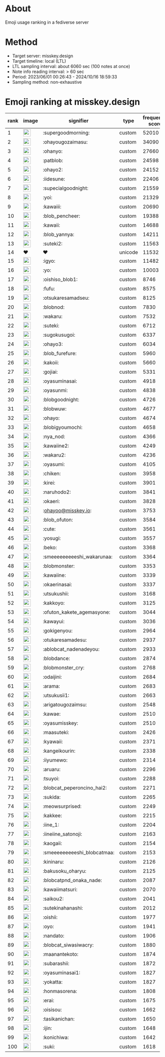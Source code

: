 # About
Emoji usage ranking in a fediverse server

# Method
- Target server: misskey.design
- Target timeline: local (LTL)
- LTL sampling interval: about 6060 sec (100 notes at once)
- Note info reading interval: > 60 sec
- Period: 2023/06/01 00:26:43 - 2024/10/16 18:59:33 
- Sampling method: non-exhaustive

# Emoji ranking at misskey.design

|rank|image|signifier|type|frequency score|
|----|----|----|----|----|
|1|<img height="24" src="https://misskey.design/emoji/supergoodmorning.webp">|:supergoodmorning:|custom|52010|
|2|<img height="24" src="https://misskey.design/emoji/ohayougozaimasu.webp">|:ohayougozaimasu:|custom|34090|
|3|<img height="24" src="https://misskey.design/emoji/ohanyo.webp">|:ohanyo:|custom|27660|
|4|<img height="24" src="https://misskey.design/emoji/patblob.webp">|:patblob:|custom|24598|
|5|<img height="24" src="https://misskey.design/emoji/ohayo2.webp">|:ohayo2:|custom|24152|
|6|<img height="24" src="https://misskey.design/emoji/iidesune.webp">|:iidesune:|custom|22406|
|7|<img height="24" src="https://misskey.design/emoji/supecialgoodnight.webp">|:supecialgoodnight:|custom|21559|
|8|<img height="24" src="https://misskey.design/emoji/yoi.webp">|:yoi:|custom|21329|
|9|<img height="24" src="https://misskey.design/emoji/kawaiii.webp">|:kawaiii:|custom|20690|
|10|<img height="24" src="https://misskey.design/emoji/blob_pencheer.webp">|:blob_pencheer:|custom|19388|
|11|<img height="24" src="https://misskey.design/emoji/kawaii.webp">|:kawaii:|custom|14688|
|12|<img height="24" src="https://misskey.design/emoji/blob_yannya.webp">|:blob_yannya:|custom|14211|
|13|<img height="24" src="https://misskey.design/emoji/suteki2.webp">|:suteki2:|custom|11563|
|14|❤|❤|unicode|11532|
|15|<img height="24" src="https://misskey.design/emoji/igyo.webp">|:igyo:|custom|11482|
|16|<img height="24" src="https://misskey.design/emoji/yo.webp">|:yo:|custom|10003|
|17|<img height="24" src="https://misskey.design/emoji/oishiso_blob1.webp">|:oishiso_blob1:|custom|8746|
|18|<img height="24" src="https://misskey.design/emoji/fufu.webp">|:fufu:|custom|8575|
|19|<img height="24" src="https://misskey.design/emoji/otsukaresamadseu.webp">|:otsukaresamadseu:|custom|8125|
|20|<img height="24" src="https://misskey.design/emoji/blobnod.webp">|:blobnod:|custom|7830|
|21|<img height="24" src="https://misskey.design/emoji/wakaru.webp">|:wakaru:|custom|7532|
|22|<img height="24" src="https://misskey.design/emoji/suteki.webp">|:suteki:|custom|6712|
|23|<img height="24" src="https://misskey.design/emoji/sugokusugoi.webp">|:sugokusugoi:|custom|6337|
|24|<img height="24" src="https://misskey.design/emoji/ohayo3.webp">|:ohayo3:|custom|6034|
|25|<img height="24" src="https://misskey.design/emoji/blob_furefure.webp">|:blob_furefure:|custom|5960|
|26|<img height="24" src="https://misskey.design/emoji/kakoii.webp">|:kakoii:|custom|5660|
|27|<img height="24" src="https://misskey.design/emoji/gojiai.webp">|:gojiai:|custom|5331|
|28|<img height="24" src="https://misskey.design/emoji/oyasuminasai.webp">|:oyasuminasai:|custom|4918|
|29|<img height="24" src="https://misskey.design/emoji/oyasunmi.webp">|:oyasunmi:|custom|4838|
|30|<img height="24" src="https://misskey.design/emoji/blobgoodnight.webp">|:blobgoodnight:|custom|4726|
|31|<img height="24" src="https://misskey.design/emoji/blobwuw.webp">|:blobwuw:|custom|4677|
|32|<img height="24" src="https://misskey.design/emoji/ohayo.webp">|:ohayo:|custom|4674|
|33|<img height="24" src="https://misskey.design/emoji/blobigyoumochi.webp">|:blobigyoumochi:|custom|4658|
|34|<img height="24" src="https://misskey.design/emoji/nya_nod.webp">|:nya_nod:|custom|4366|
|35|<img height="24" src="https://misskey.design/emoji/kawaiine2.webp">|:kawaiine2:|custom|4249|
|36|<img height="24" src="https://misskey.design/emoji/wakaru2.webp">|:wakaru2:|custom|4236|
|37|<img height="24" src="https://misskey.design/emoji/oyasumi.webp">|:oyasumi:|custom|4105|
|38|<img height="24" src="https://misskey.design/emoji/chiken.webp">|:chiken:|custom|3958|
|39|<img height="24" src="https://misskey.design/emoji/kirei.webp">|:kirei:|custom|3901|
|40|<img height="24" src="https://misskey.design/emoji/naruhodo2.webp">|:naruhodo2:|custom|3841|
|41|<img height="24" src="https://misskey.design/emoji/okaeri.webp">|:okaeri:|custom|3828|
|42|<img height="24" src="https://misskey.design/emoji/ohayoo.webp">|:ohayoo@misskey.io:|custom|3753|
|43|<img height="24" src="https://misskey.design/emoji/blob_ofuton.webp">|:blob_ofuton:|custom|3584|
|44|<img height="24" src="https://misskey.design/emoji/cute.webp">|:cute:|custom|3561|
|45|<img height="24" src="https://misskey.design/emoji/yosugi.webp">|:yosugi:|custom|3557|
|46|<img height="24" src="https://misskey.design/emoji/beko.webp">|:beko:|custom|3368|
|47|<img height="24" src="https://misskey.design/emoji/smeeeeeeeeeshi_wakarunaa.webp">|:smeeeeeeeeeshi_wakarunaa:|custom|3364|
|48|<img height="24" src="https://misskey.design/emoji/blobmonster.webp">|:blobmonster:|custom|3353|
|49|<img height="24" src="https://misskey.design/emoji/kawaiine.webp">|:kawaiine:|custom|3339|
|50|<img height="24" src="https://misskey.design/emoji/okaerinasai.webp">|:okaerinasai:|custom|3337|
|51|<img height="24" src="https://misskey.design/emoji/utsukushii.webp">|:utsukushii:|custom|3168|
|52|<img height="24" src="https://misskey.design/emoji/kakkoyo.webp">|:kakkoyo:|custom|3125|
|53|<img height="24" src="https://misskey.design/emoji/ofuton_kakete_agemasyone.webp">|:ofuton_kakete_agemasyone:|custom|3044|
|54|<img height="24" src="https://misskey.design/emoji/kawayui.webp">|:kawayui:|custom|3036|
|55|<img height="24" src="https://misskey.design/emoji/gokigenyou.webp">|:gokigenyou:|custom|2964|
|56|<img height="24" src="https://misskey.design/emoji/otukaresamadesu.webp">|:otukaresamadesu:|custom|2937|
|57|<img height="24" src="https://misskey.design/emoji/ablobcat_nadenadeyou.webp">|:ablobcat_nadenadeyou:|custom|2933|
|58|<img height="24" src="https://misskey.design/emoji/blobdance.webp">|:blobdance:|custom|2874|
|59|<img height="24" src="https://misskey.design/emoji/blobmonster_cry.webp">|:blobmonster_cry:|custom|2768|
|60|<img height="24" src="https://misskey.design/emoji/odaijini.webp">|:odaijini:|custom|2684|
|61|<img height="24" src="https://misskey.design/emoji/arama.webp">|:arama:|custom|2683|
|62|<img height="24" src="https://misskey.design/emoji/utsukusii1.webp">|:utsukusii1:|custom|2663|
|63|<img height="24" src="https://misskey.design/emoji/arigatougozaimsu.webp">|:arigatougozaimsu:|custom|2548|
|64|<img height="24" src="https://misskey.design/emoji/kawae.webp">|:kawae:|custom|2510|
|65|<img height="24" src="https://misskey.design/emoji/oyasumisskey.webp">|:oyasumisskey:|custom|2510|
|66|<img height="24" src="https://misskey.design/emoji/maasuteki.webp">|:maasuteki:|custom|2426|
|67|<img height="24" src="https://misskey.design/emoji/kyawaii.webp">|:kyawaii:|custom|2371|
|68|<img height="24" src="https://misskey.design/emoji/kangeikourin.webp">|:kangeikourin:|custom|2338|
|69|<img height="24" src="https://misskey.design/emoji/iiyumewo.webp">|:iiyumewo:|custom|2314|
|70|<img height="24" src="https://misskey.design/emoji/aruaru.webp">|:aruaru:|custom|2296|
|71|<img height="24" src="https://misskey.design/emoji/tsuyoi.webp">|:tsuyoi:|custom|2288|
|72|<img height="24" src="https://misskey.design/emoji/blobcat_peperoncino_hai2.webp">|:blobcat_peperoncino_hai2:|custom|2271|
|73|<img height="24" src="https://misskey.design/emoji/sukida.webp">|:sukida:|custom|2265|
|74|<img height="24" src="https://misskey.design/emoji/meowsurprised.webp">|:meowsurprised:|custom|2249|
|75|<img height="24" src="https://misskey.design/emoji/kakkee.webp">|:kakkee:|custom|2215|
|76|<img height="24" src="https://misskey.design/emoji/iine_1.webp">|:iine_1:|custom|2204|
|77|<img height="24" src="https://misskey.design/emoji/iineiine_satonoji.webp">|:iineiine_satonoji:|custom|2163|
|78|<img height="24" src="https://misskey.design/emoji/kaogaii.webp">|:kaogaii:|custom|2154|
|79|<img height="24" src="https://misskey.design/emoji/smeeeeeeeeeshi_blobcatmaa.webp">|:smeeeeeeeeeshi_blobcatmaa:|custom|2153|
|80|<img height="24" src="https://misskey.design/emoji/kininaru.webp">|:kininaru:|custom|2126|
|81|<img height="24" src="https://misskey.design/emoji/bakusoku_oharyu.webp">|:bakusoku_oharyu:|custom|2125|
|82|<img height="24" src="https://misskey.design/emoji/blobcatpnd_onaka_nade.webp">|:blobcatpnd_onaka_nade:|custom|2087|
|83|<img height="24" src="https://misskey.design/emoji/kawaiimatsuri.webp">|:kawaiimatsuri:|custom|2070|
|84|<img height="24" src="https://misskey.design/emoji/saikou2.webp">|:saikou2:|custom|2041|
|85|<img height="24" src="https://misskey.design/emoji/sutekinahanashi.webp">|:sutekinahanashi:|custom|2012|
|86|<img height="24" src="https://misskey.design/emoji/oishii.webp">|:oishii:|custom|1977|
|87|<img height="24" src="https://misskey.design/emoji/oyo.webp">|:oyo:|custom|1941|
|88|<img height="24" src="https://misskey.design/emoji/nandato.webp">|:nandato:|custom|1906|
|89|<img height="24" src="https://misskey.design/emoji/blobcat_siwasiwacry.webp">|:blobcat_siwasiwacry:|custom|1880|
|90|<img height="24" src="https://misskey.design/emoji/maanantekoto.webp">|:maanantekoto:|custom|1874|
|91|<img height="24" src="https://misskey.design/emoji/subarashii.webp">|:subarashii:|custom|1872|
|92|<img height="24" src="https://misskey.design/emoji/oyasuminasai1.webp">|:oyasuminasai1:|custom|1827|
|93|<img height="24" src="https://misskey.design/emoji/yokatta.webp">|:yokatta:|custom|1827|
|94|<img height="24" src="https://misskey.design/emoji/honmasorena.webp">|:honmasorena:|custom|1808|
|95|<img height="24" src="https://misskey.design/emoji/erai.webp">|:erai:|custom|1675|
|96|<img height="24" src="https://misskey.design/emoji/oisisou.webp">|:oisisou:|custom|1662|
|97|<img height="24" src="https://misskey.design/emoji/tasikanichan.webp">|:tasikanichan:|custom|1650|
|98|<img height="24" src="https://misskey.design/emoji/ijin.webp">|:ijin:|custom|1648|
|99|<img height="24" src="https://misskey.design/emoji/konichiwa.webp">|:konichiwa:|custom|1642|
|100|<img height="24" src="https://misskey.design/emoji/suki.webp">|:suki:|custom|1618|
